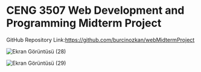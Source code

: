 # CENG 3507 Web Development and Programming Midterm Project
GitHub Repository Link:https://github.com/burcinozkan/webMidtermProject

![Ekran Görüntüsü (28)](https://github.com/burcinozkan/webMidtermProject/assets/105969774/5b2c1451-bd35-409b-97b2-7beff8d0ac63)

![Ekran Görüntüsü (29)](https://github.com/burcinozkan/webMidtermProject/assets/105969774/a01d4887-fc62-4371-afde-dd6f45502e63)

